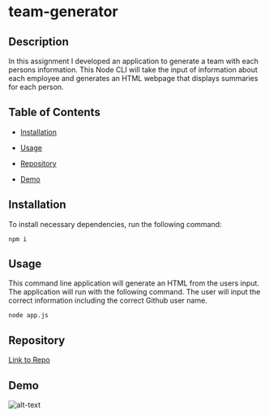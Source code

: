 # team-generator

## Description

In this assignment I developed an application to generate a team with each persons information. This Node CLI will take the input of information about each employee and generates an HTML webpage that displays summaries for each person.

## Table of Contents 

* [Installation](#installation)

* [Usage](#usage)

* [Repository](#repository)

* [Demo](#demo)

## Installation

To install necessary dependencies, run the following command:

```
npm i
```

## Usage

This command line application will generate an HTML from the users input. The application will run with the following command. The user will input the correct information including the correct Github user name.

```
node app.js
```

## Repository
<a href="https://github.com/aimeemillard/team-generator.git">Link to Repo</a>

## Demo
![alt-text](https://github.com/aimeemillard/team-generator/blob/master/Sample.gif)
